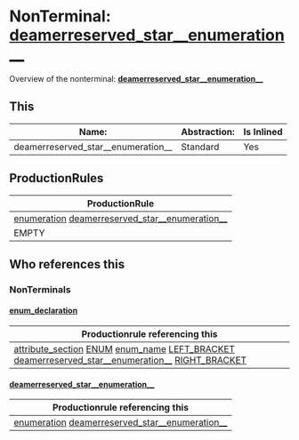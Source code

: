 # NonTerminal: **[deamerreserved_star__enumeration__](./deamerreserved_star__enumeration__.md)**

Overview of the nonterminal: **[deamerreserved_star__enumeration__](./deamerreserved_star__enumeration__.md)**



## This

| Name:                | Abstraction:    | Is Inlined |
| -------------------- | --------------- | ---------- |
| deamerreserved_star__enumeration__ | Standard | Yes |



## ProductionRules

| ProductionRule |
| ---- |
| [enumeration](./enumeration.md) [deamerreserved_star__enumeration__](./deamerreserved_star__enumeration__.md)  |
| EMPTY  |




## Who references this

### NonTerminals


#### [enum_declaration](./../Grammar/enum_declaration.md)

| Productionrule referencing this                      |
| ---------------------------------------------------- |
| [attribute_section](./attribute_section.md) [ENUM](./../Lexicon/ENUM.md) [enum_name](./enum_name.md) [LEFT_BRACKET](./../Lexicon/LEFT_BRACKET.md) [deamerreserved_star__enumeration__](./deamerreserved_star__enumeration__.md) [RIGHT_BRACKET](./../Lexicon/RIGHT_BRACKET.md)  |


#### [deamerreserved_star__enumeration__](./../Grammar/deamerreserved_star__enumeration__.md)

| Productionrule referencing this                      |
| ---------------------------------------------------- |
| [enumeration](./enumeration.md) [deamerreserved_star__enumeration__](./deamerreserved_star__enumeration__.md)  |



